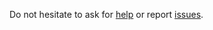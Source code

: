 Do not hesitate to ask for [help](https://github.com/airbusgeo/geocube/discussions) or report [issues](https://github.com/airbusgeo/geocube-client-python/issues).
